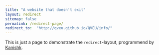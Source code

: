 ```yaml
---
title: "A website that doesn't exit"
layout: redirect
sitemap: false
permalink: /redirect-page/
redirect_to:  "http://qveu.github.io/QVEU/info/"
---
```

This is just a page to demonstrate the `redirect`-layout, programmend by [Kanishk](http://codingtips.kanishkkunal.in/about/).
